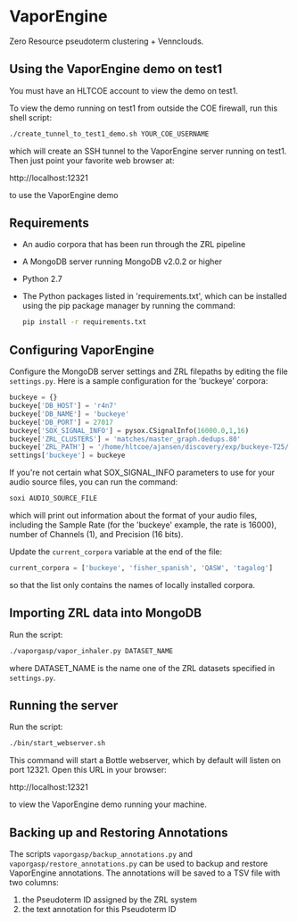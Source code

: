 VaporEngine
===========

Zero Resource pseudoterm clustering + Vennclouds.


Using the VaporEngine demo on test1
-----------------------------------

You must have an HLTCOE account to view the demo on test1.

To view the demo running on test1 from outside the COE firewall, run
this shell script:

```bash
./create_tunnel_to_test1_demo.sh YOUR_COE_USERNAME
```

which will create an SSH tunnel to the VaporEngine server running on
test1.  Then just point your favorite web browser at:

  http://localhost:12321

to use the VaporEngine demo


Requirements
------------

* An audio corpora that has been run through the ZRL pipeline
* A MongoDB server running MongoDB v2.0.2 or higher
* Python 2.7
* The Python packages listed in 'requirements.txt', which can be installed
  using the pip package manager by running the command:

    ```bash
    pip install -r requirements.txt
    ```


Configuring VaporEngine
-----------------------

Configure the MongoDB server settings and ZRL filepaths by editing the
file ```settings.py```.  Here is a sample configuration for the
'buckeye' corpora:

```python
buckeye = {}
buckeye['DB_HOST'] = 'r4n7'
buckeye['DB_NAME'] = 'buckeye'
buckeye['DB_PORT'] = 27017
buckeye['SOX_SIGNAL_INFO'] = pysox.CSignalInfo(16000.0,1,16)
buckeye['ZRL_CLUSTERS'] = 'matches/master_graph.dedups.80'
buckeye['ZRL_PATH'] = '/home/hltcoe/ajansen/discovery/exp/buckeye-T25/'
settings['buckeye'] = buckeye
```

If you're not certain what SOX_SIGNAL_INFO parameters to use for your
audio source files, you can run the command:

```bash
soxi AUDIO_SOURCE_FILE
```

which will print out information about the format of your audio files,
including the Sample Rate (for the 'buckeye' example, the rate is
16000), number of Channels (1), and Precision (16 bits).

Update the ```current_corpora``` variable at the end of the file:

```python
current_corpora = ['buckeye', 'fisher_spanish', 'QASW', 'tagalog']
```

so that the list only contains the names of locally installed corpora.


Importing ZRL data into MongoDB
-------------------------------

Run the script:

```bash
./vaporgasp/vapor_inhaler.py DATASET_NAME
```

where DATASET_NAME is the name one of the ZRL datasets specified
in ```settings.py```.


Running the server
------------------

Run the script:

```bash
./bin/start_webserver.sh
```

This command will start a Bottle webserver, which by default will
listen on port 12321.  Open this URL in your browser:

  http://localhost:12321

to view the VaporEngine demo running your machine.


Backing up and Restoring Annotations
------------------------------------

The scripts ```vaporgasp/backup_annotations.py```
and ```vaporgasp/restore_annotations.py``` can be used to backup and
restore VaporEngine annotations.  The annotations will be saved to a
TSV file with two columns:

1. the Pseudoterm ID assigned by the ZRL system
2. the text annotation for this Pseudoterm ID
